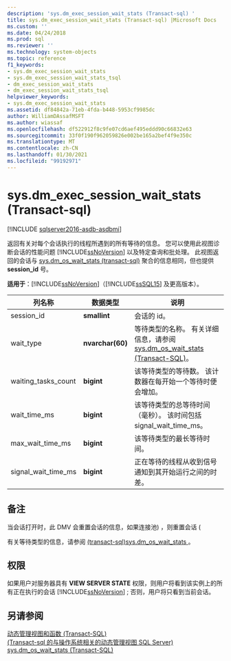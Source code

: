 ```yaml
---
description: 'sys.dm_exec_session_wait_stats (Transact-sql) '
title: sys.dm_exec_session_wait_stats (Transact-sql) |Microsoft Docs
ms.custom: ''
ms.date: 04/24/2018
ms.prod: sql
ms.reviewer: ''
ms.technology: system-objects
ms.topic: reference
f1_keywords:
- sys.dm_exec_session_wait_stats
- sys.dm_exec_session_wait_stats_tsql
- dm_exec_session_wait_stats
- dm_exec_session_wait_stats_tsql
helpviewer_keywords:
- sys.dm_exec_session_wait_stats
ms.assetid: df84842a-71eb-4fda-b448-5953cf9985dc
author: WilliamDAssafMSFT
ms.author: wiassaf
ms.openlocfilehash: df522912f8c9fe07cd6aef495eddd90c66832e63
ms.sourcegitcommit: 33f0f190f962059826e002be165a2bef4f9e350c
ms.translationtype: MT
ms.contentlocale: zh-CN
ms.lasthandoff: 01/30/2021
ms.locfileid: "99192971"
---
```

# <a name="sysdm_exec_session_wait_stats-transact-sql"></a>sys.dm_exec_session_wait_stats (Transact-sql) 

[!INCLUDE [sqlserver2016-asdb-asdbmi](../../includes/applies-to-version/sqlserver2016-asdb-asdbmi.md)]

  返回有关对每个会话执行的线程所遇到的所有等待的信息。 您可以使用此视图诊断会话的性能问题 [!INCLUDE[ssNoVersion](../../includes/ssnoversion-md.md)] 以及特定查询和批处理。  此视图返回的会话与 [sys.dm_os_wait_stats &#40;transact-sql&#41;](../../relational-databases/system-dynamic-management-views/sys-dm-os-wait-stats-transact-sql.md) 聚合的信息相同，但也提供 **session_id** 号。  
  
**适用于**：[!INCLUDE[ssNoVersion](../../includes/ssnoversion-md.md)]（[!INCLUDE[ssSQL15](../../includes/sssql16-md.md)] 及更高版本）。  
  
|列名称|数据类型|说明|  
|-----------------|---------------|-----------------|  
|session_id|**smallint**|会话的 id。|  
|wait_type|**nvarchar(60)**|等待类型的名称。 有关详细信息，请参阅 [sys.dm_os_wait_stats (Transact-SQL)](../../relational-databases/system-dynamic-management-views/sys-dm-os-wait-stats-transact-sql.md)。|  
|waiting_tasks_count|**bigint**|该等待类型的等待数。 该计数器在每开始一个等待时便会增加。|  
|wait_time_ms|**bigint**|该等待类型的总等待时间（毫秒）。 该时间包括 signal_wait_time_ms。|  
|max_wait_time_ms|**bigint**|该等待类型的最长等待时间。|  
|signal_wait_time_ms|**bigint**|正在等待的线程从收到信号通知到其开始运行之间的时差。|  
  
## <a name="remarks"></a>备注  
 当会话打开时，此 DMV 会重置会话的信息，如果连接池) ，则重置会话 (  
  
 有关等待类型的信息，请参阅 [&#40;transact-sql&#41;sys.dm_os_wait_stats ](../../relational-databases/system-dynamic-management-views/sys-dm-os-wait-stats-transact-sql.md)。  
  
## <a name="permissions"></a>权限  
 如果用户对服务器具有 **VIEW SERVER STATE** 权限，则用户将看到该实例上的所有正在执行的会话 [!INCLUDE[ssNoVersion](../../includes/ssnoversion-md.md)] ; 否则，用户将只看到当前会话。  
  
## <a name="see-also"></a>另请参阅  
 [动态管理视图和函数 (Transact-SQL)](~/relational-databases/system-dynamic-management-views/system-dynamic-management-views.md)   
 [&#40;Transact-sql 的与操作系统相关的动态管理视图 SQL Server&#41;](../../relational-databases/system-dynamic-management-views/sql-server-operating-system-related-dynamic-management-views-transact-sql.md)   
 [sys.dm_os_wait_stats (Transact-SQL)](../../relational-databases/system-dynamic-management-views/sys-dm-os-wait-stats-transact-sql.md)  
 
